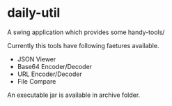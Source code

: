 # daily-util
A swing application which provides some handy-tools/

Currently this tools have following faetures available.
* JSON Viewer
* Base64 Encoder/Decoder
* URL Encoder/Decoder
* File Compare

An executable jar is available in archive folder.
